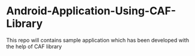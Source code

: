 Android-Application-Using-CAF-Library
=====================================

This repo will contains sample application which has been developed with the help of CAF library
